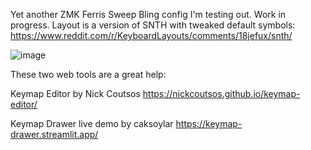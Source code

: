 Yet another ZMK Ferris Sweep Bling config I'm testing out. Work in progress. Layout is a version of SNTH with tweaked default symbols: https://www.reddit.com/r/KeyboardLayouts/comments/18jefux/snth/

![image](https://github.com/user-attachments/assets/a4a4f20c-f6ab-44d4-8021-8000ed8d77c0)


These two web tools are a great help:

Keymap Editor by Nick Coutsos https://nickcoutsos.github.io/keymap-editor/

Keymap Drawer live demo by caksoylar https://keymap-drawer.streamlit.app/
